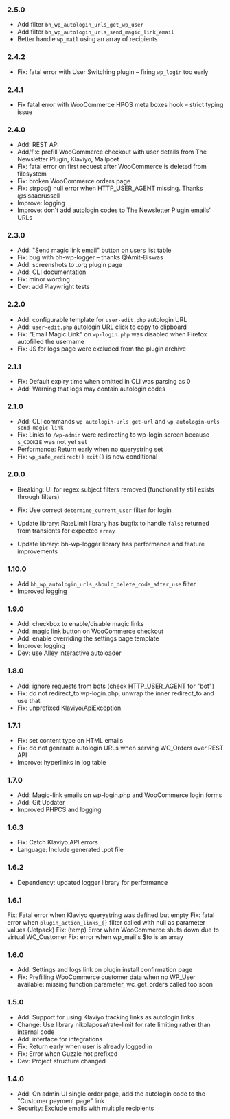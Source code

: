 ### 2.5.0

* Add filter `bh_wp_autologin_urls_get_wp_user`
* Add filter `bh_wp_autologin_urls_send_magic_link_email`
* Better handle `wp_mail` using an array of recipients

### 2.4.2

* Fix: fatal error with User Switching plugin – firing `wp_login` too early

### 2.4.1

* Fix fatal error with WooCommerce HPOS meta boxes hook – strict typing issue

### 2.4.0

* Add: REST API
* Add/fix: prefill WooCommerce checkout with user details from The Newsletter Plugin, Klaviyo, Mailpoet
* Fix: fatal error on first request after WooCommerce is deleted from filesystem
* Fix: broken WooCommerce orders page
* Fix: strpos() null error when HTTP_USER_AGENT missing. Thanks @sisaacrussell
* Improve: logging
* Improve: don't add autologin codes to The Newsletter Plugin emails' URLs

### 2.3.0

* Add: "Send magic link email" button on users list table
* Fix: bug with bh-wp-logger – thanks @Amit-Biswas
* Add: screenshots to .org plugin page
* Add: CLI documentation
* Fix: minor wording
* Dev: add Playwright tests

### 2.2.0

* Add: configurable template for `user-edit.php` autologin URL
* Add: `user-edit.php` autologin URL click to copy to clipboard
* Fix: "Email Magic Link" on `wp-login.php` was disabled when Firefox autofilled the username
* Fix: JS for logs page were excluded from the plugin archive

### 2.1.1

* Fix: Default expiry time when omitted in CLI was parsing as 0
* Add: Warning that logs may contain autologin codes

### 2.1.0

* Add: CLI commands `wp autologin-urls get-url` and `wp autologin-urls send-magic-link`
* Fix: Links to `/wp-admin` were redirecting to wp-login screen because `$_COOKIE` was not yet set
* Performance: Return early when no querystring set
* Fix: `wp_safe_redirect()` `exit()` is now conditional

### 2.0.0

* Breaking: UI for regex subject filters removed (functionality still exists through filters)
* Fix: Use correct `determine_current_user` filter for login

* Update library: RateLimit library has bugfix to handle `false` returned from transients for expected `array`
* Update library: bh-wp-logger library has performance and feature improvements

### 1.10.0

* Add `bh_wp_autologin_urls_should_delete_code_after_use` filter
* Improved logging

### 1.9.0

* Add: checkbox to enable/disable magic links
* Add: magic link button on WooCommerce checkout
* Add: enable overriding the settings page template
* Improve: logging
* Dev: use Alley Interactive autoloader

### 1.8.0

* Add: ignore requests from bots (check HTTP_USER_AGENT for "bot")
* Fix: do not redirect_to wp-login.php, unwrap the inner redirect_to and use that
* Fix: unprefixed Klaviyo\ApiException.
    
### 1.7.1

* Fix: set content type on HTML emails
* Fix: do not generate autologin URLs when serving WC_Orders over REST API
* Improve: hyperlinks in log table

### 1.7.0

* Add: Magic-link emails on wp-login.php and WooCommerce login forms
* Add: Git Updater
* Improved PHPCS and logging

### 1.6.3

* Fix: Catch Klaviyo API errors
* Language: Include generated .pot file

### 1.6.2

* Dependency: updated logger library for performance

### 1.6.1

Fix: Fatal error when Klaviyo querystring was defined but empty
Fix: fatal error when `plugin_action_links_{}` filter called with null as parameter values (Jetpack)
Fix: (temp) Error when WooCommerce shuts down due to virtual WC_Customer
Fix: error when wp_mail's $to is an array

### 1.6.0

* Add: Settings and logs link on plugin install confirmation page
* Fix: Prefilling WooCommerce customer data when no WP_User available: missing function parameter, wc_get_orders called too soon 

### 1.5.0

* Add: Support for using Klaviyo tracking links as autologin links
* Change: Use library nikolaposa/rate-limit for rate limiting rather than internal code
* Add: interface for integrations
* Fix: Return early when user is already logged in
* Fix: Error when Guzzle not prefixed
* Dev: Project structure changed

### 1.4.0

* Add: On admin UI single order page, add the autologin code to the "Customer payment page" link
* Security: Exclude emails with multiple recipients